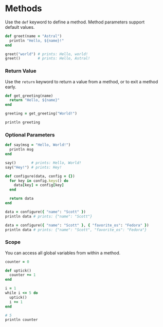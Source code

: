 # Methods

Use the `def` keyword to define a method. Method parameters support default values.

```ruby
def greet(name = "Astral")
  println "Hello, ${name}!"
end

greet("world") # prints: Hello, world!
greet()        # prints: Hello, Astral!
```

### Return Value

Use the `return` keyword to return a value from a method, or to exit a method early.

```ruby
def get_greeting(name)
  return "Hello, ${name}"
end

greeting = get_greeting("World!")

println greeting
```

### Optional Parameters

```ruby
def say(msg = "Hello, World!")
  println msg
end

say()       # prints: Hello, World!
say("Hey!") # prints: Hey!

def configure(data, config = {})
  for key in config.keys() do
    data[key] = config[key]
  end

  return data
end

data = configure({ "name": "Scott" })
println data # prints: {"name": "Scott"}

data = configure({ "name": "Scott" }, { "favorite_os": "Fedora" })
println data # prints: {"name": "Scott", "favorite_os": "Fedora"}
```

### Scope

You can access all global variables from within a method.

```ruby
counter = 0

def uptick()
  counter += 1
end

i = 1
while i <= 5 do
  uptick()
  i += 1
end

# 5
println counter
```